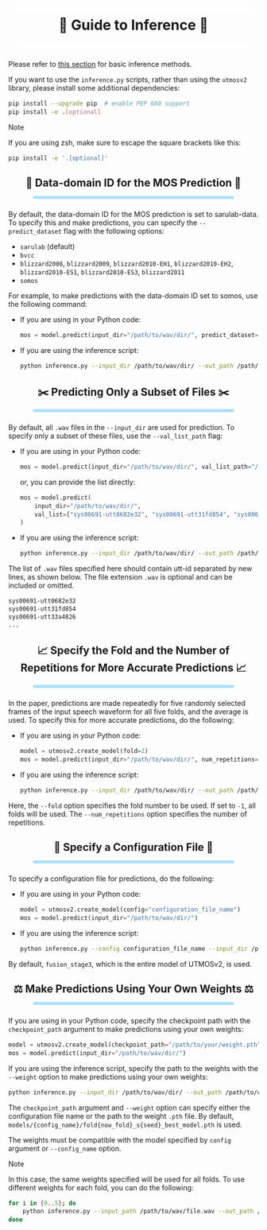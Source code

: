 <h1 align="center">
  <a href="https://github.com/sarulab-speech/UTMOSv2/blob/main/docs/inference.md">
    <img width="94%" height="14px" src="image/titleLine3t.svg">
  </a>
  <div>📘 Guide to Inference 📘<div>
  <a href="https://github.com/sarulab-speech/UTMOSv2/blob/main/docs/inference.md">
    <img width="94%" height="6px" src="image/titleLine3b.svg">
  </a>
</h1>

Please refer to [this section](https://github.com/sarulab-speech/UTMOSv2?tab=readme-ov-file#---quick-prediction--------) for basic inference methods.

If you want to use the `inference.py` scripts, rather than using the `utmosv2` library, please install some additional dependencies:

```bash
pip install --upgrade pip  # enable PEP 660 support
pip install -e .[optional]
```

> [!NOTE]
> If you are using zsh, make sure to escape the square brackets like this:
>
> ```zsh
> pip install -e '.[optional]'
> ```

<h2 align="center">
  <div>📌 Data-domain ID for the MOS Prediction 📌</div>
  <a href="https://github.com/sarulab-speech/UTMOSv2/blob/main/docs/inference.md#---data-domain-id-for-the-mos-prediction---------">
    <img width="80%" height="6px" src="image/line3.svg">
  </a>
</h2>

By default, the data-domain ID for the MOS prediction is set to sarulab-data. To specify this and make predictions, you can specify the `--predict_dataset` flag with the following options:

- `sarulab` (default)
- `bvcc`
- `blizzard2008`, `blizzard2009`, `blizzard2010-EH1`, `blizzard2010-EH2`, `blizzard2010-ES1`, `blizzard2010-ES3`, `blizzard2011`
- `somos`

For example, to make predictions with the data-domain ID set to somos, use the following command:

- If you are using in your Python code:

   ```python
   mos = model.predict(input_dir="/path/to/wav/dir/", predict_dataset="somos")
   ```

- If you are using the inference script:

   ```bash
   python inference.py --input_dir /path/to/wav/dir/ --out_path /path/to/output/file.csv --predict_dataset somos
   ```

<h2 align="center">
  <div>✂️ Predicting Only a Subset of Files ✂️</div>
  <a href="https://github.com/sarulab-speech/UTMOSv2/blob/main/docs/inference.md#--%EF%B8%8F-predicting-only-a-subset-of-files-%EF%B8%8F--------">
    <img width="80%" height="6px" src="image/line3.svg">
  </a>
</h2>

By default, all `.wav` files in the `--input_dir` are used for prediction. To specify only a subset of these files, use the `--val_list_path` flag:

- If you are using in your Python code:

   ```python
   mos = model.predict(input_dir="/path/to/wav/dir/", val_list_path="/path/to/your/val/list.txt")
   ```

   or, you can provide the list directly:

   ```python
   mos = model.predict(
       input_dir="/path/to/wav/dir/",
       val_list=["sys00691-utt0682e32", "sys00691-utt31fd854", "sys00691-utt33a4826", ...]
   )
   ```

- If you are using the inference script:

   ```bash
   python inference.py --input_dir /path/to/wav/dir/ --out_path /path/to/output/file.csv --val_list_path /path/to/your/val/list.txt
   ```

The list of `.wav` files specified here should contain utt-id separated by new lines, as shown below. The file extension `.wav` is optional and can be included or omitted.

```text
sys00691-utt0682e32
sys00691-utt31fd854
sys00691-utt33a4826
...
```

<h2 align="center">
  <div>📈 Specify the Fold and the Number of Repetitions for More Accurate Predictions 📈</div>
  <a href="https://github.com/sarulab-speech/UTMOSv2/blob/main/docs/inference.md#---specify-the-fold-and-the-number-of-repetitions-for-more-accurate-predictions---------">
    <img width="80%" height="6px" src="image/line3.svg">
  </a>
</h2>

In the paper, predictions are made repeatedly for five randomly selected frames of the input speech waveform for all five folds, and the average is used. To specify this for more accurate predictions, do the following:

- If you are using in your Python code:

   ```python
   model = utmosv2.create_model(fold=2)
   mos = model.predict(input_dir="/path/to/wav/dir/", num_repetitions=5)
   ```

- If you are using the inference script:

   ```bash
   python inference.py --input_dir /path/to/wav/dir/ --out_path /path/to/output/file.csv --fold 2 --num_repetitions 5
   ```

Here, the `--fold` option specifies the fold number to be used. If set to `-1`, all folds will be used. The `--num_repetitions` option specifies the number of repetitions.

<h2 align="center">
  <div>🎯 Specify a Configuration File 🎯</div>
  <a href="https://github.com/sarulab-speech/UTMOSv2/blob/main/docs/inference.md#---specify-a-configuration-file---------">
    <img width="80%" height="6px" src="image/line3.svg">
  </a>
</h2>

To specify a configuration file for predictions, do the following:

- If you are using in your Python code:

   ```python
   model = utmosv2.create_model(config="configuration_file_name")
   mos = model.predict(input_dir="/path/to/wav/dir/")
   ```

- If you are using the inference script:

   ```bash
   python inference.py --config configuration_file_name --input_dir /path/to/wav/dir/ --out_path /path/to/output/file.csv
   ```

By default, `fusion_stage3`, which is the entire model of UTMOSv2, is used.

<h2 align="center">
  <div>⚖️ Make Predictions Using Your Own Weights ⚖️</div>
  <a href="https://github.com/sarulab-speech/UTMOSv2/blob/main/docs/inference.md#--%EF%B8%8F-make-predictions-using-your-own-weights-%EF%B8%8F--------">
    <img width="80%" height="6px" src="image/line3.svg">
  </a>
</h2>

If you are using in your Python code, specify the checkpoint path with the `checkpoint_path` argument to make predictions using your own weights:

```python
model = utmosv2.create_model(checkpoint_path="/path/to/your/weight.pth")
mos = model.predict(input_dir="/path/to/wav/dir/")
```

If you are using the inference script, specify the path to the weights with the `--weight` option to make predictions using your own weights:

```bash
python inference.py --input_dir /path/to/wav/dir/ --out_path /path/to/output/file.csv --weight /path/to/your/weight.pth
```

The `checkpoint_path` argument and `--weight` option can specify either the configuration file name or the path to the weight `.pth` file. By default, `models/{config_name}/fold{now_fold}_s{seed}_best_model.pth` is used.

The weights must be compatible with the model specified by `config` argument or `--config_name` option.

> [!NOTE]
> In this case, the same weights specified will be used for all folds. To use different weights for each fold, you can do the following:
>
> ```bash
> for i in {0..5}; do
>     python inference.py --input_path /path/to/wav/file.wav --out_path /path/to/output/file.csv --weight /path/to/your/weight_fold${i}.pth --fold $i
> done
> ```
